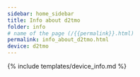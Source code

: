 ```yaml
---
sidebar: home_sidebar
title: Info about d2tmo
folder: info
# name of the page (/{{permalink}}.html)
permalink: info_about_d2tmo.html
device: d2tmo
---
```

{% include templates/device_info.md %}
